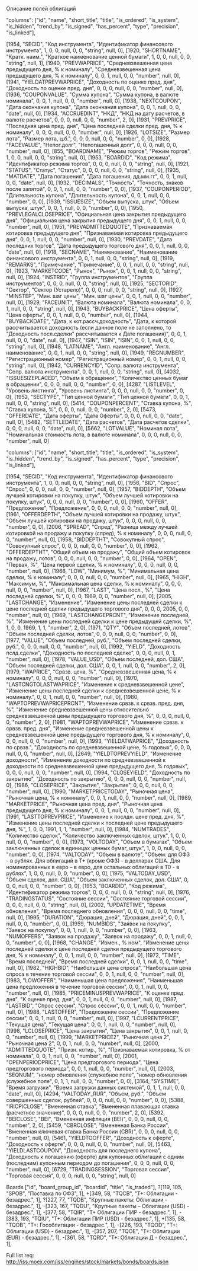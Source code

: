 ﻿Описание полей облигаций

"columns": ["id", "name", "short_title", "title", "is_ordered", "is_system", "is_hidden", "trend_by", "is_signed", "has_percent", "type", "precision", "is_linked"],

[1954, "SECID", "Код инструмента", "Идентификатор финансового инструмента", 1, 0, 0, null, 0, 0, "string", null, 0],
[1920, "SHORTNAME", "Кратк. наим.", "Краткое наименование ценной бумаги", 1, 0, 0, null, 0, 0, "string", null, 1],
[1940, "PREVWAPRICE", "Средневзвешенная цена предыдущего дня, % к номиналу", "Средневзвешенная цена предыдущего дня, % к номиналу", 0, 0, 1, null, 0, 0, "number", null, 0],
[1941, "YIELDATPREVWAPRICE", "Доходность по оценке пред. дня", "Доходность по оценке пред. дня", 0, 0, 0, null, 0, 0, "number", null, 0],
[1936, "COUPONVALUE", "Сумма купона", "Сумма купона, в валюте номинала", 0, 0, 1, null, 0, 0, "number", null, 0],
[1938, "NEXTCOUPON", "Дата окончания купона", "Дата окончания купона", 0, 0, 1, null, 0, 0, "date", null, 0],
[1934, "ACCRUEDINT", "НКД", "НКД на дату расчетов, в валюте расчетов", 0, 0, 0, null, 0, 0, "number", 2, 0],
[1931, "PREVPRICE", "Последняя цена пред. дня", "Цена последней сделки пред. дня, % к номиналу", 0, 0, 0, null, 0, 0, "number", null, 0],
[1926, "LOTSIZE", "Размер лота", "Размер лота, ц.б.", 0, 0, 0, null, 0, 0, "number", 0, 0],
[1928, "FACEVALUE", "Непог.долг", "Непогашенный долг", 0, 0, 0, null, 0, 0, "number", null, 0],
[855, "BOARDNAME", "Режим торгов", "Режим торгов", 1, 0, 0, null, 0, 0, "string", null, 0],
[1953, "BOARDID", "Код режима", "Идентификатор режима торгов", 0, 0, 0, null, 0, 0, "string", null, 0],
[1921, "STATUS", "Статус", "Статус", 0, 0, 0, null, 0, 0, "string", null, 0],
[1935, "MATDATE", "Дата погашения", "Дата погашения, дд.мм.гг", 0, 0, 1, null, 0, 0, "date", null, 0],
[1932, "DECIMALS", "Точность", "Точность, знаков после запятой", 0, 0, 1, null, 0, 0, "number", 0, 0],
[1937, "COUPONPERIOD", "Длительность купона", "Длительность купона", 0, 0, 1, null, 0, 0, "number", 0, 0],
[1939, "ISSUESIZE", "Объем выпуска, штук", "Объем выпуска, штук", 0, 0, 1, null, 0, 0, "number", 0, 0],
[1950, "PREVLEGALCLOSEPRICE", "Официальная цена закрытия предыдущего дня", "Официальная цена закрытия предыдущего дня", 0, 0, 1, null, 0, 0, "number", null, 0],
[1951, "PREVADMITTEDQUOTE", "Признаваемая котировка предыдущего дня", "Признаваемая котировка предыдущего дня", 0, 0, 1, null, 0, 0, "number", null, 0],
[1930, "PREVDATE", "Дата последних торгов", "Дата предыдущего торгового дня", 0, 0, 1, null, 0, 0, "date", null, 0],
[1918, "SECNAME", "Наименование", "Наименование финансового инструмента", 0, 0, 1, null, 0, 0, "string", null, 0],
[1919, "REMARKS", "Примечание", "Примечание", 0, 0, 1, null, 0, 0, "string", null, 0],
[1923, "MARKETCODE", "Рынок", "Рынок", 0, 0, 1, null, 0, 0, "string", null, 0],
[1924, "INSTRID", "Группа инструментов", "Группа инструментов", 0, 0, 0, null, 0, 0, "string", null, 0],
[1925, "SECTORID", "Сектор", "Сектор (Устарело)", 0, 0, 0, null, 0, 0, "string", null, 0],
[1927, "MINSTEP", "Мин. шаг цены", "Мин. шаг цены", 0, 0, 1, null, 0, 0, "number", null, 0],
[1929, "FACEUNIT", "Валюта номинала", "Валюта номинала", 0, 0, 1, null, 0, 0, "string", null, 0],
[1943, "BUYBACKPRICE", "Цена оферты", "Цена оферты", 0, 0, 1, null, 0, 0, "number", null, 0],
[1944, "BUYBACKDATE", "Дата, к кот.рассч.доходность", "Дата, к которой рассчитывается доходность (если данное поле не заполнено, то \"Доходность посл.сделки\" рассчитывается к Дате погашения)", 0, 0, 1, null, 0, 0, "date", null, 0],
[1947, "ISIN", "ISIN", "ISIN", 0, 0, 1, null, 0, 0, "string", null, 0],
[1948, "LATNAME", "Англ. наименование", "Англ. наименование", 0, 0, 1, null, 0, 0, "string", null, 0],
[1949, "REGNUMBER", "Регистрационный номер", "Регистрационный номер", 0, 0, 1, null, 0, 0, "string", null, 0],
[1942, "CURRENCYID", "Сопр. валюта инструмента", "Сопр. валюта инструмента", 0, 0, 1, null, 0, 0, "string", null, 0],
[4032, "ISSUESIZEPLACED", "Объем в обращении", "Количество ценных бумаг в обращении", 0, 0, 0, null, 0, 0, "number", 0, 0],
[4287, "LISTLEVEL", "Уровень листинга", "Уровень листинга", 0, 0, 0, null, 0, 0, "number", 0, 0],
[1952, "SECTYPE", "Тип ценной бумаги", "Тип ценной бумаги", 0, 0, 1, null, 0, 0, "string", null, 0],
[5414, "COUPONPERCENT", "Ставка купона, %", "Ставка купона, %", 0, 0, 0, null, 0, 0, "number", 2, 0],
[5473, "OFFERDATE", "Дата оферты", "Дата Оферты", 0, 0, 0, null, 0, 0, "date", null, 0],
[5482, "SETTLEDATE", "Дата расчетов", "Дата расчетов сделки", 0, 0, 0, null, 0, 0, "date", null, 0],
[5662, "LOTVALUE", "Номинал лота", "Номинальная стоимость лота, в валюте номинала", 0, 0, 0, null, 0, 0, "number", null, 0]

"columns": ["id", "name", "short_title", "title", "is_ordered", "is_system", "is_hidden", "trend_by", "is_signed", "has_percent", "type", "precision", "is_linked"],

[1954, "SECID", "Код инструмента", "Идентификатор финансового инструмента", 1, 0, 0, null, 0, 0, "string", null, 0],
[1956, "BID", "Спрос", "Спрос", 0, 0, 0, null, 0, 0, "number", null, 0],
[1957, "BIDDEPTH", "Объем лучшей котировки на покупку, штук", "Объем лучшей котировки на покупку, штук", 0, 0, 0, null, 0, 0, "number", 0, 0],
[1960, "OFFER", "Предложение", "Предложение", 0, 0, 0, null, 0, 0, "number", null, 0],
[1961, "OFFERDEPTH", "Объем лучшей котировки на продажу, штук", "Объем лучшей котировки на продажу, штук", 0, 0, 0, null, 0, 0, "number", 0, 0],
[2006, "SPREAD", "Спред", "Разница между лучшей котировкой на продажу и покупку (спред), % к номиналу", 0, 0, 0, null, 0, 0, "number", null, 0],
[1958, "BIDDEPTHT", "Совокупный спрос", "Совокупный спрос", 0, 0, 0, null, 0, 0, "number", 0, 0],
[1962, "OFFERDEPTHT", "Общий объем на продажу", "Общий объем котировок на продажу, лотов", 0, 0, 0, null, 0, 0, "number", 0, 0],
[1964, "OPEN", "Первая, %", "Цена первой сделки, % к номиналу", 0, 0, 0, null, 0, 0, "number", null, 0],
[1966, "LOW", "Минимум, %", "Минимальная цена сделки, % к номиналу", 0, 0, 0, null, 0, 0, "number", null, 0],
[1965, "HIGH", "Максимум, %", "Максимальная цена сделки, % к номиналу", 0, 0, 0, null, 0, 0, "number", null, 0],
[1967, "LAST", "Цена посл., %", "Цена последней сделки, %", 0, 0, 0, 1969, 0, 0, "number", null, 0],
[2005, "LASTCHANGE", "Изменение", "Изменение цены последней сделки к цене последней сделки предыдущего торгового дня", 0, 0, 0, 2005, 0, 0, "number", null, 0],
[1969, "LASTCHANGEPRCNT", "Изменение последней, %", "Изменение цены последней сделки к цене предыдущей сделки, %", 1, 0, 0, 1969, 1, 1, "number", 2, 0],
[1971, "QTY", "Объем последней, лотов", "Объем последней сделки, лотов", 0, 0, 0, null, 0, 0, "number", 0, 0],
[1977, "VALUE", "Объем последней, руб.", "Объем последней сделки, руб.", 0, 0, 0, null, 0, 0, "number", null, 0],
[1992, "YIELD", "Доходность пслд.сделки", "Доходность по последней сделке", 0, 0, 0, null, 0, 1, "number", null, 0],
[1978, "VALUE_USD", "Объем последней, дол. США", "Объем последней сделки, дол. США", 0, 0, 1, null, 0, 0, "number", 2, 0],
[1979, "WAPRICE", "Срвзв. цена, %", "Средневзвешенная цена, % к номиналу", 0, 0, 0, null, 0, 0, "number", null, 0],
[1970, "LASTCNGTOLASTWAPRICE", "Изменение к средневзвешенной цене", "Изменение цены последней сделки к средневзвешенной цене, % к номиналу.", 0, 0, 1, null, 0, 0, "number", null, 0],
[1980, "WAPTOPREVWAPRICEPRCNT", "Изменение срвзв. к срвзв. пред. дня, %", "Изменение средневзвешенной цены относительно средневзвешенной цены предыдущего торгового дня, %", 0, 0, 0, null, 0, 0, "number", 2, 0],
[1981, "WAPTOPREVWAPRICE", "Изменение срвзв. к срвзв. пред. дня", "Изменение средневзвешенной цены к средневзвешенной цене предыдущего торгового дня, % к номиналу", 0, 0, 0, null, 0, 0, "number", null, 0],
[1993, "YIELDATWAPRICE", "Доходность по срвзв.", "Доходность по средневзвешенной цене, % годовых", 0, 0, 0, null, 0, 0, "number", null, 0],
[2649, "YIELDTOPREVYIELD", "Изменение доходности", "Изменение доходности по средневзвешенной к доходности по средневзвешенной цене предыдущего дня, % годовых", 0, 0, 0, null, 0, 0, "number", null, 0],
[1994, "CLOSEYIELD", "Доходность по закрытию", "Доходность по закрытию", 0, 0, 0, null, 0, 0, "number", null, 0],
[1986, "CLOSEPRICE", "Закрытие", "Закрытие", 0, 0, 0, null, 0, 0, "number", null, 0],
[1990, "MARKETPRICETODAY", "Рыночная цена", "Рыночная цена, % к номиналу", 0, 0, 1, null, 0, 0, "number", null, 0],
[1989, "MARKETPRICE", "Рыночная цена пред. дня", "Рыночная цена предыдущего дня, % к номиналу", 0, 0, 1, null, 0, 0, "number", null, 0],
[1991, "LASTTOPREVPRICE", "Изменение к послдн. цене пред. дня, %", "Изменение цены последней сделки к последней цене предыдущего дня, %", 1, 0, 0, 1991, 1, 1, "number", null, 0],
[1984, "NUMTRADES", "Количество сделок", "Количество заключенных сделок, штук", 1, 0, 0, null, 0, 0, "number", 0, 0],
[1973, "VOLTODAY", "Объем в бумагах", "Объем заключенных сделок в единицах ценных бумаг, штук", 1, 0, 0, null, 0, 0, "number", 0, 0],
[1974, "VALTODAY", "Объем в валюте", "Объем: для ОФЗ - в рублях. Для облигаций в Т+ (кроме ОФЗ) - в долларах США. Для номинированных в евро – в евро, для остальных облигаций в Т0 - в рублях", 1, 0, 0, null, 0, 0, "number", 0, 0],
[1975, "VALTODAY_USD", "Объем сделок, дол. США", "Объем заключенных сделок, дол. США", 0, 0, 0, null, 0, 0, "number", 0, 0],
[1953, "BOARDID", "Код режима", "Идентификатор режима торгов", 0, 0, 0, null, 0, 0, "string", null, 0],
[1976, "TRADINGSTATUS", "Состояние сессии", "Состояние торговой сессии", 0, 0, 0, null, 0, 0, "string", null, 0],
[2002, "UPDATETIME", "Время обновления", "Время последнего обновления", 0, 0, 0, null, 0, 0, "time", null, 0],
[1995, "DURATION", "Дюрация, дней", "Дюрация, дней", 0, 0, 1, null, 0, 0, "number", 0, 0],
[1959, "NUMBIDS", "Заявок на покупку", "Заявок на покупку", 0, 0, 1, null, 0, 0, "number", 0, 0],
[1963, "NUMOFFERS", "Заявок на продажу", "Заявок на продажу", 0, 0, 1, null, 0, 0, "number", 0, 0],
[1968, "CHANGE", "Измен., % ном", "Изменение цены последней сделки к цене последней сделки предыдущего торгового дня, % к номиналу", 0, 0, 1, null, 0, 0, "number", null, 0],
[1972, "TIME", "Время последней", "Время последней сделки", 0, 0, 1, null, 0, 0, "time", null, 0],
[1982, "HIGHBID", "Наибольшая цена спроса", "Наибольшая цена спроса в течение торговой сессии", 0, 0, 1, null, 0, 0, "number", null, 0],
[1983, "LOWOFFER", "Наименьшая цена предложения", "Наименьшая цена предложения в течение торговой сессии", 0, 0, 1, null, 0, 0, "number", null, 0],
[1985, "PRICEMINUSPREVWAPRICE", "К оценке пред. дня", "К оценке пред. дня", 0, 0, 1, null, 0, 0, "number", null, 0],
[1987, "LASTBID", "Спрос сессии", "Спрос сессии", 0, 0, 1, null, 0, 0, "number", null, 0],
[1988, "LASTOFFER", "Предложение сессии", "Предложение сессии", 0, 0, 1, null, 0, 0, "number", null, 0],
[1997, "LCURRENTPRICE", "Текущая цена", "Текущая цена", 0, 0, 1, null, 0, 0, "number", null, 0],
[1998, "LCLOSEPRICE", "Цена закрытия", "Цена закрытия", 0, 0, 1, null, 0, 0, "number", null, 0],
[1999, "MARKETPRICE2", "Рыночная цена 2", "Рыночная цена 2", 0, 0, 1, null, 0, 0, "number", null, 0],
[2000, "ADMITTEDQUOTE", "Призн. котир., %", "Признаваемая котировка, % от номинала", 0, 0, 1, null, 0, 0, "number", null, 0],
[2001, "OPENPERIODPRICE", "Цена предторгового периода", "Цена предторгового периода", 0, 0, 1, null, 0, 0, "number", null, 0],
[2003, "SEQNUM", "номер обновления (служебное поле", "номер обновления (служебное поле", 0, 1, 1, null, 0, 0, "number", 0, 0],
[3164, "SYSTIME", "Время загрузки", "Время загрузки данных системой", 0, 1, 1, null, 0, 0, "date", null, 0],
[4294, "VALTODAY_RUR", "Объем, руб.", "Объем совершенных сделок, рублей", 0, 0, 0, null, 0, 0, "number", 0, 0],
[5388, "IRICPICLOSE", "Вмененная ставка", "Вмененная плавающая ставка (расчетное значение)", 0, 0, 0, null, 0, 0, "number", 2, 0],
[5392, "BEICLOSE", "BEI", "Вмененная инфляция (BEI)", 0, 0, 0, null, 0, 0, "number", 2, 0],
[5459, "CBRCLOSE", "Вмененная Банка России", "Вмененная ключевая ставка Банка России (CBR)", 0, 0, 0, null, 0, 0, "number", null, 0],
[5461, "YIELDTOOFFER", "Доходность к оферте", "Доходность к оферте", 0, 0, 0, null, 0, 0, "number", null, 0],
[5463, "YIELDLASTCOUPON", "Доходность для последнего купона", "Доходность к погашению (оферте) для купонных облигаций с одним (последним) купонным периодом до погашения", 0, 0, 0, null, 0, 0, "number", null, 0],
[6729, "TRADINGSESSION", "Торговая сессия", "Торговая сессия", 0, 0, 0, null, 0, 0, "string", null, 0]


Boards
["id", "board_group_id", "boardid", "title", "is_traded"],
?[119, 105, "SPOB", "Поставка по ОФЗ", 1],
+[349, 58, "TQCB", "Т+: Облигации - безадрес.", 1],
?[227, 77, "TQDB", "Крупные пакеты: Облигации - безадрес.", 1],
-[323, 167, "TQDU", "Крупные пакеты – Облигации (USD) - безадрес.", 1],
-[377, 58, "TQIR", "Т+ Облигации ПИР - безадрес.", 1],
-[383, 193, "TQIU", "Т+: Облигации ПИР (USD) - безадрес.", 1],
+[135, 58, "TQOB", "Т+: Гособлигации - безадрес.", 1],
-[226, 193, "TQOD", "Т+: Облигации (USD) - безадрес.", 1],
-[357, 207, "TQOE", "Т+: Облигации (EUR) - безадрес.", 1],
-[361, 58, "TQRD", "Т+: Облигации Д - безадрес.", 1],

Full list req: http://iss.moex.com/iss/engines/stock/markets/bonds/boards.json

